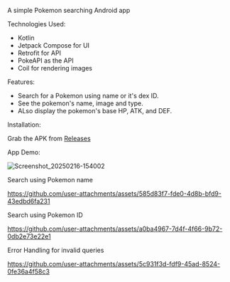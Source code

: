 A simple Pokemon searching Android app


Technologies Used:
- Kotlin
- Jetpack Compose for UI
- Retrofit for API
- PokeAPI as the API
- Coil for rendering images


Features:
- Search for a Pokemon using name or it's dex ID.
- See the pokemon's name, image and type.
- ALso display the pokemon's base HP, ATK, and DEF.


Installation:

Grab the APK from [Releases](https://github.com/GurvirS9/ComposePokedex/releases/)


App Demo:

![Screenshot_20250216-154002](https://github.com/user-attachments/assets/9cee3a58-d228-4459-a683-40d8bc46e43d)

Search using Pokemon name

https://github.com/user-attachments/assets/585d83f7-fde0-4d8b-bfd9-43edbd6fa231

Search using Pokemon ID

https://github.com/user-attachments/assets/a0ba4967-7d4f-4f66-9b72-0db2e73e22e1

Error Handling for invalid queries

https://github.com/user-attachments/assets/5c931f3d-fdf9-45ad-8524-0fe36a4f58c3
